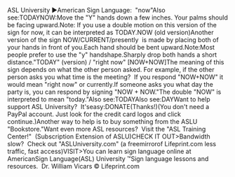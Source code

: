ASL University ►American Sign Language:  "now"Also see:TODAYNOW:Move the "Y" hands down a few inches.
Your palms should be facing upward.Note: If you use a double motion on this version of the sign for now, it can 
  be interpreted as TODAY.NOW (old version)Another version of the sign NOW/CURRENT/presently 
is made by placing both of your hands in front of you.Each hand should be bent upward.Note:Most people prefer to use the "y" handshape.Sharply drop both hands a short distance."TODAY" (version) / "right now" [NOW+NOW]The meaning of this sign depends on what the other person asked. For example, 
  if the other person asks you what time is the meeting?  If you respond "NOW+NOW" 
  it would mean "right now" or currently.If someone asks you what day the party is, you can respond by signing "NOW + 
  NOW."The double "NOW" is interpreted to mean "today."Also see:TODAYAlso see:DAYWant to help support 
ASL University?  It'seasy:DONATE(Thanks!)(You don't need a PayPal account. Just look for the credit card 
logos and click continue.)Another way to help is to buy something from the ASLU "Bookstore."Want even more ASL resources?  Visit the "ASL Training Center!"  (Subscription 
Extension of ASLU)CHECK IT OUT>Bandwidth slow?  Check out "ASLUniversity.com" (a 
freemirrorof 
Lifeprint.com less traffic, fast access)VISIT>You can learn sign language online at AmericanSign Language(ASL) University ™Sign language lessons and resources.  Dr. William Vicars © Lifeprint.com